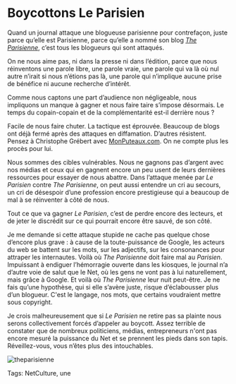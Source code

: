 # Boycottons Le Parisien

Quand un journal attaque une blogueuse parisienne pour contrefaçon, juste parce qu’elle est Parisienne, parce qu’elle a nommé son blog [*The Parisienne*](http://www.theparisienne.fr/2014/08/le-parisien-attaque-the-parisienne/), c’est tous les blogueurs qui sont attaqués.<span id="more-36824"></span>

On ne nous aime pas, ni dans la presse ni dans l’édition, parce que nous réinventons une parole libre, une parole vraie, une parole qui va là où nul autre n’irait si nous n’étions pas là, une parole qui n’implique aucune prise de bénéfice ni aucune recherche d’intérêt.

Comme nous captons une part d’audience non négligeable, nous impliquons un manque à gagner et nous faire taire s’impose désormais. Le temps du copain-copain et de la complémentarité est-il derrière nous ?

Facile de nous faire chuter. La tactique est éprouvée. Beaucoup de blogs ont déjà fermé après des attaques en diffamation. D’autres résistent. Pensez à Christophe Grébert avec [MonPuteaux.com](http://www.monputeaux.com/). On ne compte plus les procès pour lui.

Nous sommes des cibles vulnérables. Nous ne gagnons pas d’argent avec nos médias et ceux qui en gagnent encore un peu usent de leurs dernières ressources pour essayer de nous abattre. Dans l’attaque menée par *Le Parisien* contre *The Parisienne*, on peut aussi entendre un cri au secours, un cri de désespoir d’une profession encore prestigieuse qui a beaucoup de mal à se réinventer à côté de nous.

Tout ce que va gagner *Le Parisien*, c’est de perdre encore des lecteurs, et de jeter le discrédit sur ce qui pourrait encore être sauvé, de son côté.

Je me demande si cette attaque stupide ne cache pas quelque chose d’encore plus grave : à cause de la toute-puissance de Google, les acteurs du web se battent sur les mots, sur les adjectifs, sur les consonances pour attraper les internautes. Voilà où *The Parisienne* doit faire mal au *Parisien*. Impuissant à endiguer l’hémorragie ouverte dans les kiosques, le journal n’a d’autre voie de salut que le Net, où les gens ne vont pas à lui naturellement, mais grâce à Google. Et voilà où *The Parisienne* leur nuit peut-être. Je ne fais qu’une hypothèse, qui si elle s’avère juste, risque d’éclabousser plus d’un blogueur. C'est le langage, nos mots, que certains voudraient mettre sous copyright.

Je crois malheureusement que si *Le Parisien* ne retire pas sa plainte nous serons collectivement forcés d’appeler au boycott. Assez terrible de constater que de nombreux politiciens, médias, entrepreneurs n'ont pas encore mesuré la puissance du Net et se prennent les pieds dans son tapis. Réveillez-vous, vous n’êtes plus des intouchables.

![theparisienne](http://blog.tcrouzet.comhttps://tcrouzet.com/images_tc/2014/08/theparisienne-600x222.jpg)



Tags: NetCulture, une